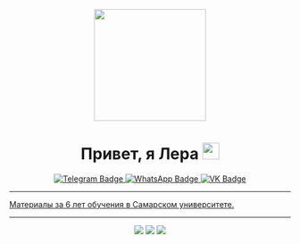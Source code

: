 <div id="header" align="center">
  <img src="https://media.giphy.com/media/v1.Y2lkPTc5MGI3NjExMzM2d3prZjZ1aXJ5d3hkMjNreXNmNzN4OTZxanNsdWg1anhodTdudyZlcD12MV9pbnRlcm5hbF9naWZfYnlfaWQmY3Q9Zw/LHZyixOnHwDDy/giphy.gif" width="200"/>

  <h1>
 Привет, я Лера
  <img src="https://media.giphy.com/media/hvRJCLFzcasrR4ia7z/giphy.gif" width="30px"/>
</h1>

  <div id="badges">
  <a href="your-linkedin-URL">
    <img src="https://img.shields.io/badge/Telegram-blue?style=for-the-badge&logo=telegram&logoColor=white" alt="Telegram Badge"/>
  </a>
  <a href="your-youtube-URL">
    <img src="https://img.shields.io/badge/WhatsApp-green?style=for-the-badge&logo=whatsapp&logoColor=white" alt="WhatsApp Badge"/>
  </a>
  <a href="your-twitter-URL">
    <img src="https://img.shields.io/badge/VK-blue?style=for-the-badge&logo=vk&logoColor=white" alt="VK Badge"/>
  </a>
  </div>

  <img src="https://komarev.com/ghpvc/?username=your-github-username&style=flat-square&color=blue" alt=""/>
</div>

---

[Материалы за 6 лет обучения в Самарском университете.](https://github.com/SSAU-gilera)

---

<div align="center">
  <img src="http://github-profile-summary-cards.vercel.app/api/cards/profile-details?username=gileraa&theme=github"/>
  <img src="http://github-profile-summary-cards.vercel.app/api/cards/most-commit-language?username=gileraa&theme=github"/>
  <img src="http://github-profile-summary-cards.vercel.app/api/cards/stats?username=gileraa&theme=github"/>
</div>




<!--
**gileraa/gileraa** is a ✨ _special_ ✨ repository because its `README.md` (this file) appears on your GitHub profile.

Here are some ideas to get you started:

- 🔭 I’m currently working on ...
- 🌱 I’m currently learning ...
- 👯 I’m looking to collaborate on ...
- 🤔 I’m looking for help with ...
- 💬 Ask me about ...
- 📫 How to reach me: ...
- 😄 Pronouns: ...
- ⚡ Fun fact: ...
-->
